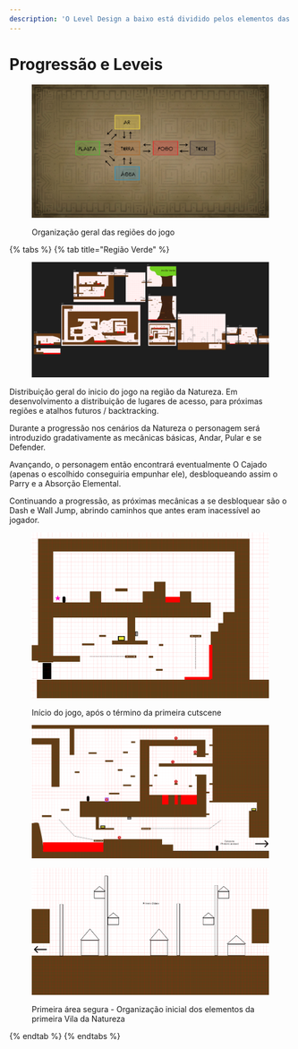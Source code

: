 ```yaml
---
description: 'O Level Design a baixo está dividido pelos elementos das regiões relacionadas:'
---
```


# Progressão e Leveis

<figure><img src="../.gitbook/assets/spaces_n7wqSSPowaOFtekPxtRf_uploads_git-blob-2b8760bcc441c0d6a487662bcd8fceacd80f511f_LigacaoMapa (1).jpg" alt=""><figcaption><p>Organização geral das regiões do jogo</p></figcaption></figure>

{% tabs %}
{% tab title="Região Verde" %}
<figure><img src="../.gitbook/assets/image (4).png" alt=""><figcaption></figcaption></figure>

Distribuição geral do inicio do jogo na região da Natureza. Em desenvolvimento a distribuição de lugares de acesso, para próximas regiões e atalhos futuros / backtracking.

Durante a progressão nos cenários da Natureza o personagem será introduzido gradativamente as mecânicas básicas, Andar, Pular e se Defender.

Avançando, o personagem então encontrará eventualmente O Cajado (apenas o escolhido conseguiria empunhar ele), desbloqueando assim o Parry e a Absorção Elemental.

Continuando a progressão, as próximas mecânicas a se desbloquear são o Dash e Wall Jump, abrindo caminhos que antes eram inacessível ao jogador.

<figure><img src="../.gitbook/assets/image (1) (1).png" alt=""><figcaption><p>Início do jogo, após o término da primeira cutscene</p></figcaption></figure>

<figure><img src="../.gitbook/assets/image (2) (1).png" alt=""><figcaption></figcaption></figure>

<figure><img src="../.gitbook/assets/image (3) (1).png" alt=""><figcaption><p>Primeira área segura - Organização inicial dos elementos da primeira Vila da Natureza</p></figcaption></figure>
{% endtab %}
{% endtabs %}
